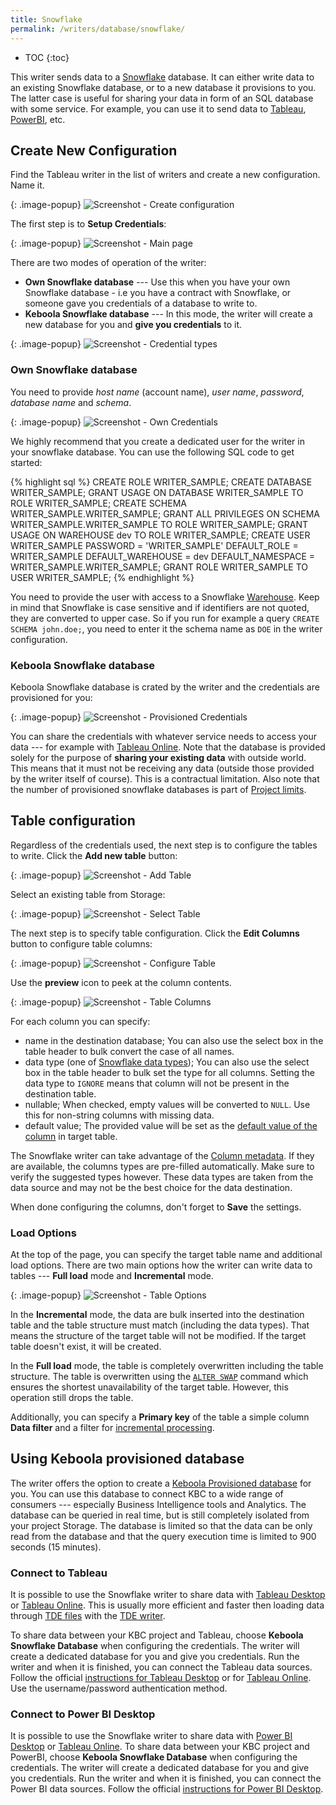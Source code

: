 ```yaml
---
title: Snowflake
permalink: /writers/database/snowflake/
---
```


* TOC
{:toc}

This writer sends data to a [Snowflake](https://www.snowflake.com/) database. It can either write data
to an existing Snowflake database, or to a new database it provisions to you. The latter case is useful
for sharing your data in form of an SQL database with some service. For example, you can use it to send
data to [Tableau](https://www.tableau.com/), [PowerBI](https://powerbi.microsoft.com/en-us/), etc.

## Create New Configuration
Find the Tableau writer in the list of writers and create a new configuration. Name it.

{: .image-popup}
![Screenshot - Create configuration](/writers/database/snowflake/ui1.png)

The first step is to **Setup Credentials**:

{: .image-popup}
![Screenshot - Main page](/writers/database/snowflake/ui2.png)

There are two modes of operation of the writer:

- **Own Snowflake database** --- Use this when you have your own Snowflake database - i.e you have a contract with Snowflake, or someone gave you credentials of a database to write to.
- **Keboola Snowflake database** --- In this mode, the writer will create a new database for you and **give you credentials** to it.

{: .image-popup}
![Screenshot - Credential types](/writers/database/snowflake/credentials.png)

### Own Snowflake database
You need to provide *host name* (account name), *user name*, *password*, *database name* and *schema*.

{: .image-popup}
![Screenshot - Own Credentials](/writers/database/snowflake/own-credentials.png)

We highly recommend that you create a dedicated user for the writer in your snowflake database. You can use the following SQL code to get started:

{% highlight sql %}
CREATE ROLE WRITER_SAMPLE;
CREATE DATABASE WRITER_SAMPLE;
GRANT USAGE ON DATABASE WRITER_SAMPLE TO ROLE WRITER_SAMPLE;
CREATE SCHEMA WRITER_SAMPLE.WRITER_SAMPLE;
GRANT ALL PRIVILEGES ON SCHEMA WRITER_SAMPLE.WRITER_SAMPLE TO ROLE WRITER_SAMPLE;
GRANT USAGE ON WAREHOUSE dev TO ROLE WRITER_SAMPLE;
CREATE USER WRITER_SAMPLE PASSWORD = 'WRITER_SAMPLE'
			DEFAULT_ROLE = WRITER_SAMPLE
			DEFAULT_WAREHOUSE = dev
			DEFAULT_NAMESPACE = WRITER_SAMPLE.WRITER_SAMPLE;
GRANT ROLE WRITER_SAMPLE TO USER WRITER_SAMPLE;
{% endhighlight %}

You need to provide the user with access to a Snowflake [Warehouse](https://docs.snowflake.net/manuals/user-guide/warehouses.html).
Keep in mind that Snowflake is case sensitive and if identifiers are not quoted, they are converted to upper case. So if you run for example a
query `CREATE SCHEMA john.doe;`, you need to enter it the schema name as `DOE` in the writer configuration.

### Keboola Snowflake database
Keboola Snowflake database is crated by the writer and the credentials are provisioned for you:

{: .image-popup}
![Screenshot - Provisioned Credentials](/writers/database/snowflake/provisioned-credentials.png)

You can share the credentials with whatever service needs to access your data --- for example with [Tableau Online](https://www.tableau.com/products/cloud-bi).
Note that the database is provided solely for the purpose of **sharing your existing data** with outside world. This means that it must not be receiving any data (outside those provided by the writer itself of course). This is a contractual limitation.
Also note that the number of provisioned snowflake databases is part of [Project limits](/management/project/limits/).

## Table configuration
Regardless of the credentials used, the next step is to configure the tables to write. Click the **Add new table** button:

{: .image-popup}
![Screenshot - Add Table](/writers/database/snowflake/add-table.png)

Select an existing table from Storage:

{: .image-popup}
![Screenshot - Select Table](/writers/database/snowflake/select-table.png)

The next step is to specify table configuration. Click the **Edit Columns** button to configure table columns:

{: .image-popup}
![Screenshot - Configure Table](/writers/database/snowflake/configure-table.png)

Use the **preview** icon to peek at the column contents.

{: .image-popup}
![Screenshot - Table Columns](/writers/database/snowflake/table-columns.png)

For each column you can specify:

- name in the destination database; You can also use the select box in the table header to bulk convert the case of all names.
- data type (one of [Snowflake data types](https://docs.snowflake.net/manuals/sql-reference/data-types.html)); You can also use the select box in the table header to bulk set the type for all columns. Setting the data type to `IGNORE` means that column will not be present in the destination table.
- nullable; When checked, empty values will be converted to `NULL`. Use this for non-string columns with missing data.
- default value; The provided value will be set as the [default value of the column](https://docs.snowflake.net/manuals/sql-reference/sql/create-table.html#optional-parameters) in target table.

The Snowflake writer can take advantage of the [Column metadata](/storage/tables/metadata/). If they are available, the
columns types are pre-filled automatically. Make sure to verify the suggested types however. These data types are taken
from the data source and may not be the best choice for the data destination.

When done configuring the columns, don't forget to **Save** the settings.

### Load Options
At the top of the page, you can specify the target table name and additional load options. There are two main options how the writer
can write data to tables --- **Full load** mode and **Incremental** mode.

{: .image-popup}
![Screenshot - Table Options](/writers/database/snowflake/table-options.png)

In the **Incremental** mode, the data are bulk inserted into
the destination table and the table structure must match (including the data types). That means the structure of the target table
will not be modified. If the target table doesn't exist, it will be created.

In the **Full load** mode, the table is completely overwritten including the table structure. The table is overwritten
using the [`ALTER SWAP`](https://docs.snowflake.net/manuals/sql-reference/sql/alter-table.html#parameters) command which ensures
the shortest unavailability of the target table. However, this operation still drops the table.

Additionally, you can specify a **Primary key** of the table a simple column **Data filter** and a filter for
[incremental processing](/storage/tables/#incremental-processing).

## Using Keboola provisioned database
The writer offers the option to create a [Keboola Provisioned database](#keboola-snowflake-database) for you. You can
use this database to connect KBC to a wide range of consumers --- especially Business Intelligence tools and Analytics.
The database can be queried in real time, but is still completely isolated from your project Storage. The database is
limited so that the data can be only read from the database and that the query execution time is limited to
900 seconds (15 minutes).

### Connect to Tableau
It is possible to use the Snowflake writer to share data with [Tableau Desktop](https://www.tableau.com/products/desktop) or
[Tableau Online](https://www.tableau.com/products/cloud-bi). This is usually more efficient and
faster then loading data through [TDE files](https://www.tableau.com/about/blog/2014/7/understanding-tableau-data-extracts-part1)
with the [TDE writer](/writers/bi-tools/tableau/).

To share data between your KBC project and Tableau, choose **Keboola Snowflake Database** when configuring the credentials.
The writer will create a dedicated database for you and give you credentials. Run the writer and when it is finished, you can
connect the Tableau data sources. Follow the official [instructions for Tableau Desktop](https://onlinehelp.tableau.com/current/pro/desktop/en-us/examples_snowflake.htm)
or for [Tableau Online](https://onlinehelp.tableau.com/current/online/en-us/to_connect_live_sql.htm). Use the username/password
authentication method.

### Connect to Power BI Desktop
It is possible to use the Snowflake writer to share data with [Power BI Desktop](https://powerbi.microsoft.com/en-us/desktop/) or
[Tableau Online](https://www.tableau.com/products/cloud-bi).
To share data between your KBC project and PowerBI, choose **Keboola Snowflake Database** when configuring the credentials.
The writer will create a dedicated database for you and give you credentials. Run the writer and when it is finished, you can
connect the Power BI data sources. Follow the official [instructions for Power BI Desktop](https://docs.microsoft.com/en-us/power-bi/desktop-connect-snowflake).
